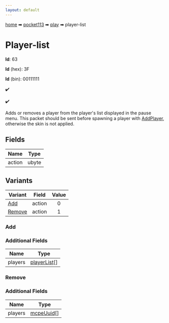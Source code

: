 ```yaml
---
layout: default
---
```


[home](/) ➡ [pocket113](/protocol/pocket113) ➡ [play](/protocol/pocket113/play) ➡ player-list

# Player-list

**Id**: 63

**Id** (hex): 3F

**Id** (bin): 00111111

✔️

✔️

Adds or removes a player from the player's list displayed in the pause menu. This packet should be sent before spawning a player with [AddPlayer](#play_add-player), otherwise the skin is not applied.

## Fields

Name | Type
---|---
action | ubyte

## Variants

Variant | Field | Value
---|---|:---:
[Add](#add) | action | 0
[Remove](#remove) | action | 1

### Add

### Additional Fields

Name | Type
---|---
players | [playerList](/protocol/pocket113/types/player-list)[]

### Remove

### Additional Fields

Name | Type
---|---
players | [mcpeUuid](/protocol/pocket113/types/mcpe-uuid)[]

